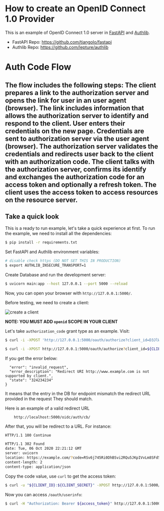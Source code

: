 # How to create an OpenID Connect 1.0 Provider

This is an example of OpenID Connect 1.0 server in [FastAPI](https://fastapi.tiangolo.com/) and [Authlib](https://authlib.org/).

- FastAPI Repo: <https://github.com/tiangolo/fastapi>
- Authlib Repo: <https://github.com/lepture/authlib>

# Auth Code Flow
The flow includes the following steps:
The client prepares a link to the authorization server and opens the link for user in an user agent (browser). The link includes information that allows the authorization server to identify and respond to the client.
User enters their credentials on the new page.
Credentials are sent to authorization server via the user agent (browser).
The authorization server validates the credentials and redirects user back to the client with an authorization code.
The client talks with the authorization server, confirms its identify and exchanges the authorization code for an access token and optionally a refresh token.
The client uses the access token to access resources on the resource server.
---

## Take a quick look

This is a ready to run example, let's take a quick experience at first. To
run the example, we need to install all the dependencies:

```bash
$ pip install -r requirements.txt
```

Set FastAPI and Authlib environment variables:

```bash
# disable check https (DO NOT SET THIS IN PRODUCTION)
$ export AUTHLIB_INSECURE_TRANSPORT=1
```

Create Database and run the development server:

```bash
$ uvicorn main:app --host 127.0.0.1 --port 5000 --reload
```

Now, you can open your browser with `http://127.0.0.1:5000/`.

Before testing, we need to create a client:

![create a client](https://user-images.githubusercontent.com/290496/64176341-35888100-ce98-11e9-8395-fd4cdc029fd2.png)

**NOTE: YOU MUST ADD `openid` SCOPE IN YOUR CLIENT**

Let's take `authorization_code` grant type as an example. Visit:

```bash
$ curl -i -XPOST 'http://127.0.0.1:5000/oauth/authorize?client_id=D3JlWRV57SjsiFR52stiEBrM&response_type=code&scope=openid+profile&nonce=abc' -F uuid=XXXXXXX

$ curl -i -XPOST http://127.0.0.1:5000/oauth/authorize?client_id=${CLIENT_ID}&response_type=code&scope=openid+profile&nonce=abc -F uuid=XXXXXXX
```

If you get the error below:
```{
  "error": "invalid_request",
  "error_description": "Redirect URI http://www.example.com is not supported by client.",
  "state": "324234234"
}
```
It means that the entry in the DB for endpoint mismatch the redirect URL provided in the request
They should match.

Here is an example of a valid redirect URL
```
    http://localhost:5000/oidc/auth/cb/
```


After that, you will be redirect to a URL. For instance:

```bash
HTTP/1.1 100 Continue

HTTP/1.1 302 Found
date: Tue, 06 Oct 2020 22:21:12 GMT
server: uvicorn
location: https://example.com/?code=RSv6j745Ri0DhBSvi2RQu5JKpIVvLm8SFd5ObjOZZSijohe0
content-length: 2
content-type: application/json
```

Copy the code value, use `curl` to get the access token:

```bash
$ curl -u "${CLIENT_ID}:${CLIENT_SECRET}" -XPOST http://127.0.0.1:5000/oauth/token -F grant_type=authorization_code -F code=RSv6j745Ri0DhBSvi2RQu5JKpIVvLm8SFd5ObjOZZSijohe0 -F scope=profile
```

Now you can access `/oauth/userinfo`:

```bash
$ curl -H "Authorization: Bearer ${access_token}" http://127.0.0.1:5000/oauth/userinfo
```